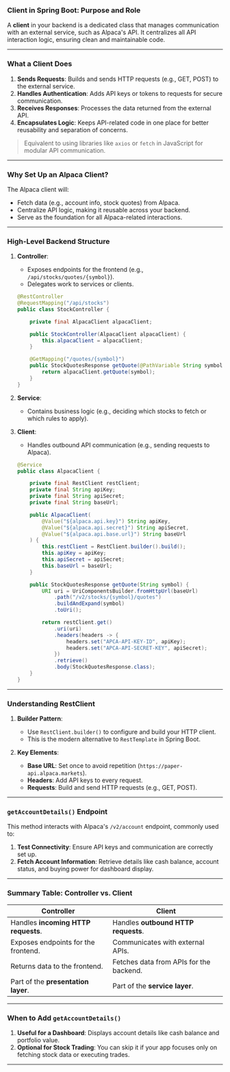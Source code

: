 ### **Client in Spring Boot: Purpose and Role**

A **client** in your backend is a dedicated class that manages communication with an external service, such as Alpaca's API. It centralizes all API interaction logic, ensuring clean and maintainable code.

---

### **What a Client Does**
1. **Sends Requests**: Builds and sends HTTP requests (e.g., GET, POST) to the external service.
2. **Handles Authentication**: Adds API keys or tokens to requests for secure communication.
3. **Receives Responses**: Processes the data returned from the external API.
4. **Encapsulates Logic**: Keeps API-related code in one place for better reusability and separation of concerns.

> Equivalent to using libraries like `axios` or `fetch` in JavaScript for modular API communication.

---

### **Why Set Up an Alpaca Client?**
The Alpaca client will:
- Fetch data (e.g., account info, stock quotes) from Alpaca.
- Centralize API logic, making it reusable across your backend.
- Serve as the foundation for all Alpaca-related interactions.

---

### **High-Level Backend Structure**
1. **Controller**:
    - Exposes endpoints for the frontend (e.g., `/api/stocks/quotes/{symbol}`).
    - Delegates work to services or clients.

   ```java
   @RestController
   @RequestMapping("/api/stocks")
   public class StockController {

       private final AlpacaClient alpacaClient;

       public StockController(AlpacaClient alpacaClient) {
           this.alpacaClient = alpacaClient;
       }

       @GetMapping("/quotes/{symbol}")
       public StockQuotesResponse getQuote(@PathVariable String symbol) {
           return alpacaClient.getQuote(symbol);
       }
   }
   ```

2. **Service**:
    - Contains business logic (e.g., deciding which stocks to fetch or which rules to apply).

3. **Client**:
    - Handles outbound API communication (e.g., sending requests to Alpaca).

   ```java
   @Service
   public class AlpacaClient {

       private final RestClient restClient;
       private final String apiKey;
       private final String apiSecret;
       private final String baseUrl;

       public AlpacaClient(
           @Value("${alpaca.api.key}") String apiKey,
           @Value("${alpaca.api.secret}") String apiSecret,
           @Value("${alpaca.api.base.url}") String baseUrl
       ) {
           this.restClient = RestClient.builder().build();
           this.apiKey = apiKey;
           this.apiSecret = apiSecret;
           this.baseUrl = baseUrl;
       }

       public StockQuotesResponse getQuote(String symbol) {
           URI uri = UriComponentsBuilder.fromHttpUrl(baseUrl)
               .path("/v2/stocks/{symbol}/quotes")
               .buildAndExpand(symbol)
               .toUri();

           return restClient.get()
               .uri(uri)
               .headers(headers -> {
                   headers.set("APCA-API-KEY-ID", apiKey);
                   headers.set("APCA-API-SECRET-KEY", apiSecret);
               })
               .retrieve()
               .body(StockQuotesResponse.class);
       }
   }
   ```

---

### **Understanding RestClient**
1. **Builder Pattern**:
    - Use `RestClient.builder()` to configure and build your HTTP client.
    - This is the modern alternative to `RestTemplate` in Spring Boot.

2. **Key Elements**:
    - **Base URL**: Set once to avoid repetition (`https://paper-api.alpaca.markets`).
    - **Headers**: Add API keys to every request.
    - **Requests**: Build and send HTTP requests (e.g., GET, POST).

---

### **`getAccountDetails()` Endpoint**
This method interacts with Alpaca's `/v2/account` endpoint, commonly used to:
1. **Test Connectivity**: Ensure API keys and communication are correctly set up.
2. **Fetch Account Information**: Retrieve details like cash balance, account status, and buying power for dashboard display.

---

### **Summary Table: Controller vs. Client**

| **Controller**                    | **Client**                          |
|-----------------------------------|-------------------------------------|
| Handles **incoming HTTP requests**. | Handles **outbound HTTP requests**. |
| Exposes endpoints for the frontend. | Communicates with external APIs.    |
| Returns data to the frontend.      | Fetches data from APIs for the backend. |
| Part of the **presentation layer**. | Part of the **service layer**.       |

---

### **When to Add `getAccountDetails()`**
1. **Useful for a Dashboard**: Displays account details like cash balance and portfolio value.
2. **Optional for Stock Trading**: You can skip it if your app focuses only on fetching stock data or executing trades.

---
